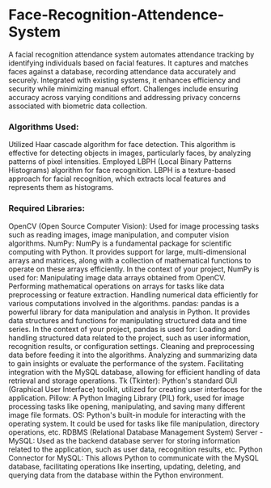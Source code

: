 # Face-Recognition-Attendence-System 
A facial recognition attendance system automates attendance tracking by identifying individuals based on facial features. It captures and matches faces against a database, recording attendance data accurately and securely. Integrated with existing systems, it enhances efficiency and security while minimizing manual effort. Challenges include ensuring accuracy across varying conditions and addressing privacy concerns associated with biometric data collection.
### Algorithms Used:

Utilized Haar cascade algorithm for face detection.
This algorithm is effective for detecting objects in images, particularly faces, by analyzing patterns of pixel intensities.
Employed LBPH (Local Binary Patterns Histograms) algorithm for face recognition.
LBPH is a texture-based approach for facial recognition, which extracts local features and represents them as histograms.
### Required Libraries:

OpenCV (Open Source Computer Vision):
Used for image processing tasks such as reading images, image manipulation, and computer vision algorithms.
NumPy:
NumPy is a fundamental package for scientific computing with Python.
It provides support for large, multi-dimensional arrays and matrices, along with a collection of mathematical functions to operate on these arrays efficiently.
In the context of your project, NumPy is used for:
Manipulating image data arrays obtained from OpenCV.
Performing mathematical operations on arrays for tasks like data preprocessing or feature extraction.
Handling numerical data efficiently for various computations involved in the algorithms.
pandas:
pandas is a powerful library for data manipulation and analysis in Python.
It provides data structures and functions for manipulating structured data and time series.
In the context of your project, pandas is used for:
Loading and handling structured data related to the project, such as user information, recognition results, or configuration settings.
Cleaning and preprocessing data before feeding it into the algorithms.
Analyzing and summarizing data to gain insights or evaluate the performance of the system.
Facilitating integration with the MySQL database, allowing for efficient handling of data retrieval and storage operations.
Tk (Tkinter):
Python's standard GUI (Graphical User Interface) toolkit, utilized for creating user interfaces for the application.
Pillow:
A Python Imaging Library (PIL) fork, used for image processing tasks like opening, manipulating, and saving many different image file formats.
OS:
Python's built-in module for interacting with the operating system. It could be used for tasks like file manipulation, directory operations, etc.
RDBMS (Relational Database Management System) Server - MySQL:
Used as the backend database server for storing information related to the application, such as user data, recognition results, etc.
Python Connector for MySQL:
This allows Python to communicate with the MySQL database, facilitating operations like inserting, updating, deleting, and querying data from the database within the Python environment.
